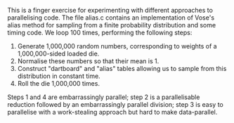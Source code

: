 This is a finger exercise for experimenting with different approaches to
parallelising code. The file alias.c contains an implementation of Vose's alias
method for sampling from a finite probability distribution and some timing
code. We loop 100 times, performing the following steps:

1. Generate 1,000,000 random numbers, corresponding to weights of a
   1,000,000-sided loaded die.
2. Normalise these numbers so that their mean is 1.
3. Construct "dartboard" and "alias" tables allowing us to sample from this
   distribution in constant time.
4. Roll the die 1,000,000 times.

Steps 1 and 4 are embarrassingly parallel; step 2 is a parallelisable reduction
followed by an embarrassingly parallel division; step 3 is easy to parallelise
with a work-stealing approach but hard to make data-parallel.
